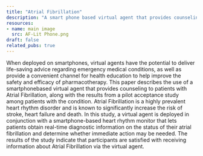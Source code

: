 ```yaml
---
title: "Atrial Fibrillation"
description: "A smart phone based virtual agent that provides counseling to patients with Atrial Fibrillation."
resources:
- name: main image
  src: AF-Lit Phone.png
draft: false
related_pubs: true
---
```


When deployed on smartphones, virtual agents have the potential to deliver life-saving advice regarding emergency medical conditions, as well as provide a convenient channel for health education to help improve the safety and efficacy of pharmacotherapy. This paper describes the use of a smartphonebased virtual agent that provides counseling to patients with Atrial Fibrillation, along with the results from a pilot acceptance study among patients with the condition. Atrial Fibrillation is a highly prevalent heart rhythm disorder and is known to significantly increase the risk of stroke, heart failure and death. In this study, a virtual agent is deployed in conjunction with a smartphone-based heart rhythm monitor that lets patients obtain real-time diagnostic information on the status of their atrial fibrillation and determine whether immediate action may be needed. The results of the study indicate that participants are satisfied with receiving information about Atrial Fibrillation via the virtual agent.


